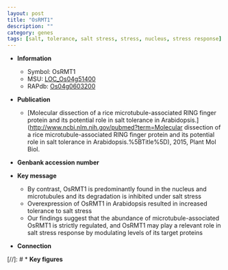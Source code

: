 ```yaml
---
layout: post
title: "OsRMT1"
description: ""
category: genes
tags: [salt, tolerance, salt stress, stress, nucleus, stress response]
---
```


* **Information**  
    + Symbol: OsRMT1  
    + MSU: [LOC_Os04g51400](http://rice.uga.edu/cgi-bin/ORF_infopage.cgi?orf=LOC_Os04g51400)  
    + RAPdb: [Os04g0603200](https://rapdb.dna.affrc.go.jp/locus/?name=Os04g0603200)  

* **Publication**  
    + [Molecular dissection of a rice microtubule-associated RING finger protein and its potential role in salt tolerance in Arabidopsis.](http://www.ncbi.nlm.nih.gov/pubmed?term=Molecular dissection of a rice microtubule-associated RING finger protein and its potential role in salt tolerance in Arabidopsis.%5BTitle%5D), 2015, Plant Mol Biol.

* **Genbank accession number**  

* **Key message**  
    + By contrast, OsRMT1 is predominantly found in the nucleus and microtubules and its degradation is inhibited under salt stress
    + Overexpression of OsRMT1 in Arabidopsis resulted in increased tolerance to salt stress
    + Our findings suggest that the abundance of microtubule-associated OsRMT1 is strictly regulated, and OsRMT1 may play a relevant role in salt stress response by modulating levels of its target proteins

* **Connection**  

[//]: # * **Key figures**  



